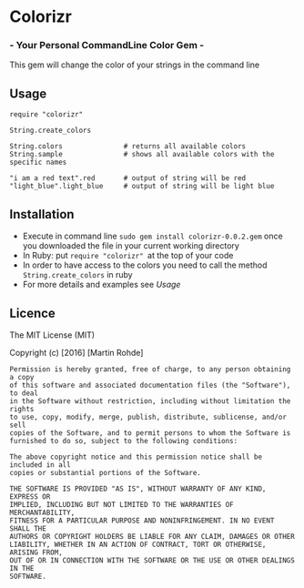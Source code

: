 # Colorizr
### - Your Personal CommandLine Color Gem -

This gem will change the color of your strings in the command line

## Usage

```
require "colorizr"

String.create_colors

String.colors               # returns all available colors
String.sample               # shows all available colors with the specific names

"i am a red text".red       # output of string will be red
"light_blue".light_blue     # output of string will be light blue  

```

## Installation
* Execute in command line ``` sudo gem install colorizr-0.0.2.gem ``` once you downloaded the file in your current working directory
* In Ruby: put ```require "colorizr" ```at the top of your code
* In order to have access to the colors you need to call the method ```String.create_colors``` in ruby
* For more details and examples see _Usage_

## Licence

The MIT License (MIT)

Copyright (c) [2016] [Martin Rohde]

```
Permission is hereby granted, free of charge, to any person obtaining a copy
of this software and associated documentation files (the "Software"), to deal
in the Software without restriction, including without limitation the rights
to use, copy, modify, merge, publish, distribute, sublicense, and/or sell
copies of the Software, and to permit persons to whom the Software is
furnished to do so, subject to the following conditions:

The above copyright notice and this permission notice shall be included in all
copies or substantial portions of the Software.

THE SOFTWARE IS PROVIDED "AS IS", WITHOUT WARRANTY OF ANY KIND, EXPRESS OR
IMPLIED, INCLUDING BUT NOT LIMITED TO THE WARRANTIES OF MERCHANTABILITY,
FITNESS FOR A PARTICULAR PURPOSE AND NONINFRINGEMENT. IN NO EVENT SHALL THE
AUTHORS OR COPYRIGHT HOLDERS BE LIABLE FOR ANY CLAIM, DAMAGES OR OTHER
LIABILITY, WHETHER IN AN ACTION OF CONTRACT, TORT OR OTHERWISE, ARISING FROM,
OUT OF OR IN CONNECTION WITH THE SOFTWARE OR THE USE OR OTHER DEALINGS IN THE
SOFTWARE.
```

